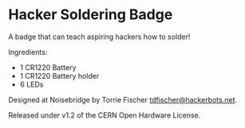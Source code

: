 # Hacker Soldering Badge

A badge that can teach aspiring hackers how to solder!

Ingredients:

- 1 CR1220 Battery
- 1 CR1220 Battery holder
- 6 LEDs

Designed at Noisebridge by Torrie Fischer <tdfischer@hackerbots.net>.

Released under v1.2 of the CERN Open Hardware License.
